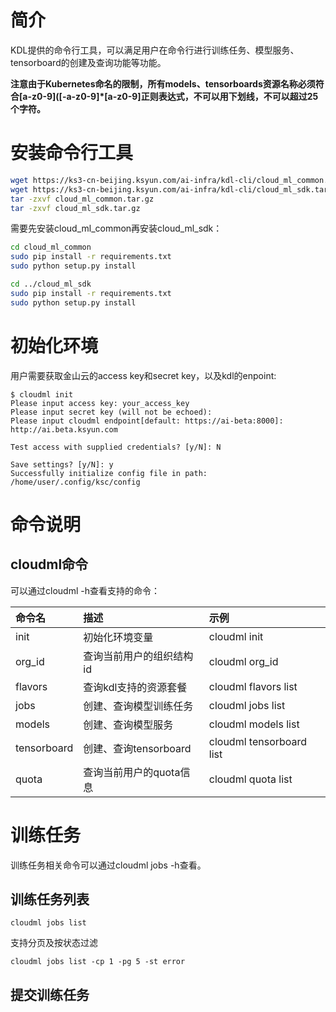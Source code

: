 # 简介

KDL提供的命令行工具，可以满足用户在命令行进行训练任务、模型服务、tensorboard的创建及查询功能等功能。

**注意由于Kubernetes命名的限制，所有models、tensorboards资源名称必须符合\[a-z0-9\]\(\[-a-z0-9\]\*\[a-z0-9\]正则表达式，不可以用下划线，不可以超过25个字符。**

# 安装命令行工具

```bash
wget https://ks3-cn-beijing.ksyun.com/ai-infra/kdl-cli/cloud_ml_common.tar.gz
wget https://ks3-cn-beijing.ksyun.com/ai-infra/kdl-cli/cloud_ml_sdk.tar.gz
tar -zxvf cloud_ml_common.tar.gz
tar -zxvf cloud_ml_sdk.tar.gz
```

需要先安装cloud\_ml\_common再安装cloud\_ml\_sdk：

```bash
cd cloud_ml_common
sudo pip install -r requirements.txt
sudo python setup.py install

cd ../cloud_ml_sdk
sudo pip install -r requirements.txt
sudo python setup.py install
```

# 初始化环境

用户需要获取金山云的access key和secret key，以及kdl的enpoint:

```
$ cloudml init
Please input access key: your_access_key
Please input secret key (will not be echoed): 
Please input cloudml endpoint[default: https://ai-beta:8000]: http://ai.beta.ksyun.com

Test access with supplied credentials? [y/N]: N

Save settings? [y/N]: y
Successfully initialize config file in path: /home/user/.config/ksc/config
```

# 命令说明

## cloudml命令

可以通过cloudml -h查看支持的命令：

| 命令名 | 描述 | 示例 |
| :--- | :--- | :--- |
| init | 初始化环境变量 | cloudml init |
| org\_id | 查询当前用户的组织结构id | cloudml org\_id |
| flavors | 查询kdl支持的资源套餐 | cloudml flavors list |
| jobs | 创建、查询模型训练任务 | cloudml jobs list |
| models | 创建、查询模型服务 | cloudml models list |
| tensorboard | 创建、查询tensorboard | cloudml tensorboard list |
| quota | 查询当前用户的quota信息 | cloudml quota list |

# 训练任务

训练任务相关命令可以通过cloudml jobs -h查看。

## 训练任务列表

```
cloudml jobs list
```

支持分页及按状态过滤

```
cloudml jobs list -cp 1 -pg 5 -st error
```

## 提交训练任务

```

```



